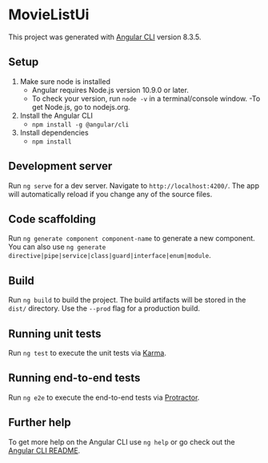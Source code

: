 # MovieListUi

This project was generated with [Angular CLI](https://github.com/angular/angular-cli) version 8.3.5.

## Setup

1. Make sure node is installed
    - Angular requires Node.js version 10.9.0 or later.
    - To check your version, run `node -v` in a terminal/console window.
     -To get Node.js, go to nodejs.org.
2. Install the Angular CLI 
    - `npm install -g @angular/cli`
3. Install dependencies
    - `npm install`

## Development server

Run `ng serve` for a dev server. Navigate to `http://localhost:4200/`. The app will automatically reload if you change any of the source files.

## Code scaffolding

Run `ng generate component component-name` to generate a new component. You can also use `ng generate directive|pipe|service|class|guard|interface|enum|module`.

## Build

Run `ng build` to build the project. The build artifacts will be stored in the `dist/` directory. Use the `--prod` flag for a production build.

## Running unit tests

Run `ng test` to execute the unit tests via [Karma](https://karma-runner.github.io).

## Running end-to-end tests

Run `ng e2e` to execute the end-to-end tests via [Protractor](http://www.protractortest.org/).

## Further help

To get more help on the Angular CLI use `ng help` or go check out the [Angular CLI README](https://github.com/angular/angular-cli/blob/master/README.md).
